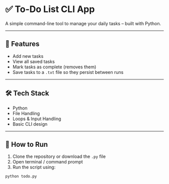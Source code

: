 # ✅ To-Do List CLI App

A simple command-line tool to manage your daily tasks – built with Python.

---

## 🌟 Features
- Add new tasks
- View all saved tasks
- Mark tasks as complete (removes them)
- Save tasks to a `.txt` file so they persist between runs

---

## 🛠️ Tech Stack
- Python
- File Handling
- Loops & Input Handling
- Basic CLI design

---

## 🚀 How to Run

1. Clone the repository or download the `.py` file  
2. Open terminal / command prompt  
3. Run the script using:

```bash
python todo.py
```
